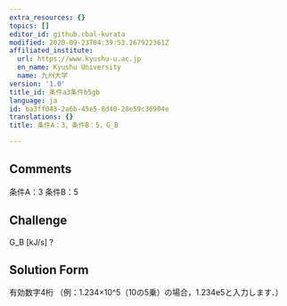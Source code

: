 ```yaml
---
extra_resources: {}
topics: []
editor_id: github.cbal-kurata
modified: 2020-09-23T04:39:53.267922361Z
affiliated_institute:
  url: https://www.kyushu-u.ac.jp
  en_name: Kyushu University
  name: 九州大学
version: '1.0'
title_id: 条件a3条件b5gb
language: ja
id: ba3ff043-2a6b-45e5-8d40-28e59c36904e
translations: {}
title: 条件A：3，条件B：5，G_B

---
```


## Comments
条件A：3
条件B：5

## Challenge
G_B [kJ/s] ?

## Solution Form
有効数字4桁
（例：1.234×10^5（10の5乗）の場合，1.234e5と入力します．）




